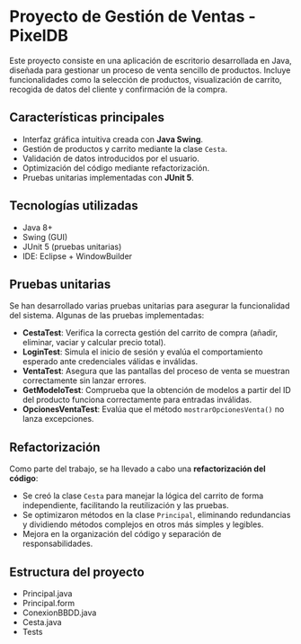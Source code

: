 # Proyecto de Gestión de Ventas - PixelDB

Este proyecto consiste en una aplicación de escritorio desarrollada en Java, diseñada para gestionar un proceso de venta sencillo de productos. Incluye funcionalidades como la selección de productos, visualización de carrito, recogida de datos del cliente y confirmación de la compra.

## Características principales

- Interfaz gráfica intuitiva creada con **Java Swing**.
- Gestión de productos y carrito mediante la clase `Cesta`.
- Validación de datos introducidos por el usuario.
- Optimización del código mediante refactorización.
- Pruebas unitarias implementadas con **JUnit 5**.

## Tecnologías utilizadas

- Java 8+
- Swing (GUI)
- JUnit 5 (pruebas unitarias)
- IDE: Eclipse + WindowBuilder

## Pruebas unitarias

Se han desarrollado varias pruebas unitarias para asegurar la funcionalidad del sistema. Algunas de las pruebas implementadas:

- **CestaTest**: Verifica la correcta gestión del carrito de compra (añadir, eliminar, vaciar y calcular precio total).
- **LoginTest**: Simula el inicio de sesión y evalúa el comportamiento esperado ante credenciales válidas e inválidas.
- **VentaTest**: Asegura que las pantallas del proceso de venta se muestran correctamente sin lanzar errores.
- **GetModeloTest**: Comprueba que la obtención de modelos a partir del ID del producto funciona correctamente para entradas inválidas.
- **OpcionesVentaTest**: Evalúa que el método `mostrarOpcionesVenta()` no lanza excepciones.

## Refactorización

Como parte del trabajo, se ha llevado a cabo una **refactorización del código**:
- Se creó la clase `Cesta` para manejar la lógica del carrito de forma independiente, facilitando la reutilización y las pruebas.
- Se optimizaron métodos en la clase `Principal`, eliminando redundancias y dividiendo métodos complejos en otros más simples y legibles.
- Mejora en la organización del código y separación de responsabilidades.

## Estructura del proyecto
- Principal.java
- Principal.form
- ConexionBBDD.java
- Cesta.java
- Tests
